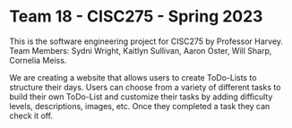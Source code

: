 # Team 18 - CISC275 - Spring 2023
This is the software engineering project for CISC275 by Professor Harvey.
Team Members: Sydni Wright, Kaitlyn Sullivan, Aaron Oster, Will Sharp, Cornelia Meiss.

We are creating a website that allows users to create ToDo-Lists to structure their days.
Users can choose from a variety of different tasks to build their own ToDo-List and customize their tasks by adding difficulty levels, descriptions, images, etc.
Once they completed a task they can check it off.

